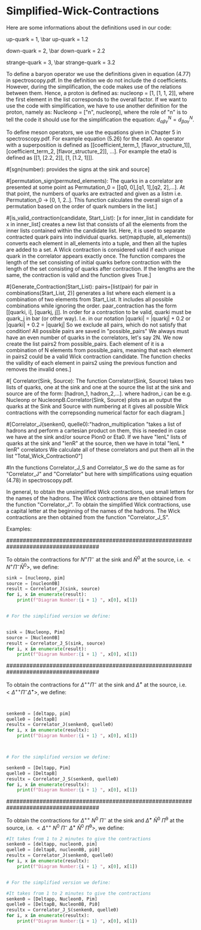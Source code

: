 # Simplified-Wick-Contractions

Here are some informations about the definitions used in our code:

up-quark =  1, \bar up-quark = 1.2

down-quark =  2, \bar down-quark = 2.2

strange-quark =  3, \bar strange-quark = 3.2

To define a baryon operator we use the definitions given in equation (4.77) in spectroscopy.pdf. In the definition we do not include the d coefficients. However, during the simplification, the code makes use of the relations between them. Hence, a proton is defined as: nucleonp = [1, [1, 1, 2]], where the first element in the list corresponds to the overall factor. If we want to use the code with simplification, we have to use another definition for the proton, namely as: Nucleonp = ["n", nucleonp], where the role of "n" is to tell the code it should use for the simplification the equation: $d_{\alpha \beta \gamma}^N = d_{\beta \alpha \gamma}^N$.

To define meson operators, we use the equations given in Chapter 5 in spectroscopy.pdf. For example equation (5.26) for the eta0. An operator with a superposition is defined as [[coefficient_term_1, [flavor_structure_1]], [coefficient_term_2, [flavor_structure_2]], ...]. For example the eta0 is defined as [[1, [2.2, 2]], [1, [1.2, 1]]].



#[sgn(number): provides the signs at the sink and source]


#[permutation_sign(permuted_elements): The quarks in a correlator are presented at some point as Permutation_0 = [[q0, 0],[q1, 1],[q2, 2],...]. At that point, the numbers of quarks are extracted and given as a listm i.e. Permutation_0 -> [0, 1, 2..]. This function calculates the overall sign of a permutation based on the order of quark numbers in the list.]

#[is_valid_contraction(candidate, Start_List): [x for inner_list in candidate for x in inner_list] creates a new list that consists of all the elements from the inner lists contained within the candidate list. Here, it is used to separate contracted quark pairs into individual quarks. set(map(tuple, all_elements)) converts each element in all_elements into a tuple, and then all the tuples are added to a set. A Wick contraction is considered valid if each unique quark in the correlator appears exactly once. The function compares the length of the set consisting of initial quarks before contraction with the length of the set consisting of quarks after contraction. If the lengths are the same, the contraction is valid and the function gives True.]


#[Generate_Contraction(Start_List): pairs=[list(pair) for pair in combinations(Start_List, 2)] generates a list where each element is a combination of two elements from Start_List. It includes all possible combinations while ignoring the order. paar_contraction has the form [[quarki, i], [quarkj, j]]. In order for a contraction to be valid, quarki must be quark_j in bar (or other way). I.e. in our notation |quarki| = |quarkj| + 0.2 or  |quarki| + 0.2 = |quarkj| So we exclude all pairs, which do not satisfy that condition! All possible pairs are saved in "possible_pairs" We always must have an even number of quarks in the correlators, let's say 2N. We now create the list pairs2 from possible_pairs. Each element of it is a combination of N elements from possible_pairs, meaning that each element in pairs2 could be a valid Wick contraction candidate. The function checks the validity of each element in pairs2 using the previous function and removes the invalid ones.]





#[ Correlator(Sink, Source): The function Correlator(Sink, Source) takes two lists of quarks, one at the sink and one at the source the list at the sink and source are of the form:  [hadron_1, hadron_2,...]. where hadron_i can be e.g. Nucleonp or NucleonpB.Correlator(Sink, Source) plots as an output the quarks at the Sink and Source with numbering at it gives all possible Wick contractions with the correpsonding numerical factor for each diagram.]


#[Correlator_J(senken0, quelle0):"hadron_multiplication "takes a list of hadrons and perform a cartesian product on them, this is needed in case we have at the sink and/or source Pion0 or Eta0. If we have "lenL" lists of quarks at the sink and "lenR" at the source, then we have in total "lenL * lenR" correlators We calculate all of these correlators and put them all in the list "Total_Wick_Contraction0"]



#In the functions Correlator_J_S and Correlator_S we do the same as for "Correlator_J" and "Correlator" but here with simplifications using equation (4.78) in spectroscopy.pdf.



In general, to obtain the unsimplified Wick contractions, use small letters for the names of the hadrons. The Wick contractions are then obtained from the function "Correlator_J". To obtain the simplified Wick contractions, use a capital letter at the beginning of the names of the hadrons. The Wick contractions are then obtained from the function "Correlator_J_S". 


Examples:

####################################################################################


To obtain the contractions for $N^+ \Pi^-$ at the sink and $\bar N^0$ at the source, i.e. $< N^+ \Pi^- \bar N^0>$, we define:



```python
sink = [nucleonp, pim] 
source = [nucleon0B] 
result = Correlator_J(sink, source)
for i, x in enumerate(result):
    print(f"Diagram Number:{i + 1} ", x[0], x[1])


# For the simplified version we define:


sink = [Nucleonp, Pim] 
source = [Nucleon0B] 
result = Correlator_J_S(sink, source)
for i, x in enumerate(result):
    print(f"Diagram Number:{i + 1} ", x[0], x[1])


```
####################################################################################


To obtain the contractions for $\Delta^{++} \Pi^-$ at the sink and $\bar\Delta^+$ at the source, i.e. $<\Delta^{++} \Pi^- \bar\Delta^+>$, we define:


```python


senken0 = [deltapp, pim]
quelle0 = [deltapB]
resultx = Correlator_J(senken0, quelle0)
for i, x in enumerate(resultx):
    print(f"Diagram Number:{i + 1} ", x[0], x[1])



# For the simplified version we define:

senken0 = [Deltapp, Pim]
quelle0 = [DeltapB]
resultx = Correlator_J_S(senken0, quelle0)
for i, x in enumerate(resultx):
    print(f"Diagram Number:{i + 1} ", x[0], x[1])


```


####################################################################################


To obtain the contractions for $\Delta^{++}~ N^0 ~ \Pi^-$ at the sink and $\bar\Delta^{+} ~ \bar N^0 ~ \bar\Pi^0$ at the source, i.e. $<\Delta^{++} ~N^0 ~\Pi^- ~\bar\Delta^{+} ~\bar N^0 ~\bar\Pi^0>$, we define:


```python
#It takes from 1 to 2 minutes to give the contractions
senken0 = [deltapp, nucleon0, pim]
quelle0 = [deltapB, nucleon0B, pi0]
resultx = Correlator_J(senken0, quelle0)
for i, x in enumerate(resultx):
    print(f"Diagram Number:{i + 1} ", x[0], x[1])


# For the simplified version we define:

#It takes from 1 to 2 minutes to give the contractions
senken0 = [Deltapp, Nucleon0, Pim]
quelle0 = [DeltapB, Nucleon0B, Pi0]
resultx = Correlator_J_S(senken0, quelle0)
for i, x in enumerate(resultx):
    print(f"Diagram Number:{i + 1} ", x[0], x[1])

```
